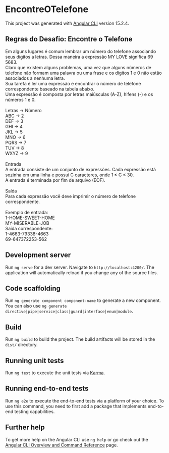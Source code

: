 # EncontreOTelefone

This project was generated with [Angular CLI](https://github.com/angular/angular-cli) version 15.2.4.

## Regras do Desafio: Encontre o Telefone

Em alguns lugares é comum lembrar um número do telefone associando seus dígitos a letras. Dessa maneira a expressão MY LOVE significa 69 5683.
<br/>
Claro que existem alguns problemas, uma vez que alguns números de telefone não formam uma palavra ou uma frase e os dígitos 1 e 0 não estão associados a nenhuma letra.
<br/>
Sua tarefa é ler uma expressão e encontrar o número de telefone correspondente baseado na tabela abaixo.
<br/>
Uma expressão é composta por letras maiúsculas (A-Z), hifens (-) e os números 1 e 0.
<br/>
<br/>
Letras  ->  Número 
<br/>
ABC    ->  2 
<br/>
DEF    ->  3
<br/>
GHI    ->  4
<br/>
JKL    ->  5 
<br/>
MNO    ->  6 
<br/>
PQRS    ->  7 
<br/>
TUV    ->  8 
<br/>
WXYZ   ->  9 
<br/>
<br/>
Entrada
<br/>
A entrada consiste de um conjunto de expressões. Cada expressão está sozinha em uma linha e possui C caracteres, onde 1 ≤ C ≤ 30.
<br/>
A entrada é terminada por fim de arquivo (EOF).
<br/>
<br/>
Saída
<br/>
Para cada expressão você deve imprimir o número de telefone correspondente.
<br/>
<br/>
Exemplo de entrada:
<br/>
1-HOME-SWEET-HOME 
<br/>
MY-MISERABLE-JOB
<br/>
Saída correspondente:
<br/>
1-4663-79338-4663 
<br/>
69-647372253-562
<br/>

## Development server

Run `ng serve` for a dev server. Navigate to `http://localhost:4200/`. The application will automatically reload if you change any of the source files.

## Code scaffolding

Run `ng generate component component-name` to generate a new component. You can also use `ng generate directive|pipe|service|class|guard|interface|enum|module`.

## Build

Run `ng build` to build the project. The build artifacts will be stored in the `dist/` directory.

## Running unit tests

Run `ng test` to execute the unit tests via [Karma](https://karma-runner.github.io).

## Running end-to-end tests

Run `ng e2e` to execute the end-to-end tests via a platform of your choice. To use this command, you need to first add a package that implements end-to-end testing capabilities.

## Further help

To get more help on the Angular CLI use `ng help` or go check out the [Angular CLI Overview and Command Reference](https://angular.io/cli) page.
